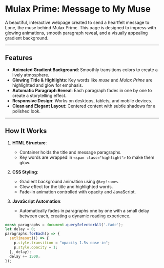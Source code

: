 # Mulax Prime: Message to My Muse

A beautiful, interactive webpage created to send a heartfelt message to Lone, the muse behind Mulax Prime. This page is designed to impress with glowing animations, smooth paragraph reveal, and a visually appealing gradient background.

---

## Features

- **Animated Gradient Background**: Smoothly transitions colors to create a lively atmosphere.  
- **Glowing Title & Highlights**: Key words like *muse* and *Mulax Prime* are highlighted and glow for emphasis.  
- **Automatic Paragraph Reveal**: Each paragraph fades in one by one to create a storytelling effect.  
- **Responsive Design**: Works on desktops, tablets, and mobile devices.  
- **Clean and Elegant Layout**: Centered content with subtle shadows for a polished look.  

---

## How It Works

1. **HTML Structure**:  
   - Container holds the title and message paragraphs.  
   - Key words are wrapped in `<span class="highlight">` to make them glow.  

2. **CSS Styling**:  
   - Gradient background animation using `@keyframes`.  
   - Glow effect for the title and highlighted words.  
   - Fade-in animation controlled with opacity and JavaScript.  

3. **JavaScript Automation**:  
   - Automatically fades in paragraphs one by one with a small delay between each, creating a dynamic reading experience.

```javascript
const paragraphs = document.querySelectorAll('.fade');
let delay = 0;
paragraphs.forEach(p => {
  setTimeout(() => {
    p.style.transition = "opacity 1.5s ease-in";
    p.style.opacity = 1;
  }, delay);
  delay += 1500;
});
